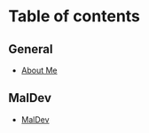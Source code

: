 # Table of contents

## General

* [About Me](README.md)

## MalDev

* [MalDev](MalDev/malware-development.md)
